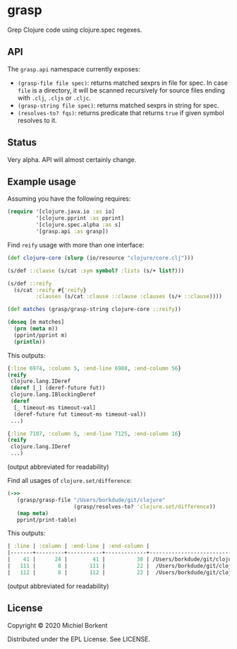 # grasp

Grep Clojure code using clojure.spec regexes.

## API

The `grasp.api` namespace currently exposes:

- `(grasp-file file spec)`: returns matched sexprs in file for spec. In case
  `file` is a directory, it will be scanned recursively for source files ending with `.clj`, `.cljs` or `.cljc`.
- `(grasp-string file spec)`: returns matched sexprs in string for spec.
- `(resolves-to? fqs)`: returns predicate that returns `true` if given symbol resolves to it.

## Status

Very alpha. API will almost certainly change.

## Example usage

Assuming you have the following requires:

``` clojure
(require '[clojure.java.io :as io]
         '[clojure.pprint :as pprint]
         '[clojure.spec.alpha :as s]
         '[grasp.api :as grasp])
```

Find `reify` usage with more than one interface:

``` clojure
(def clojure-core (slurp (io/resource "clojure/core.clj")))

(s/def ::clause (s/cat :sym symbol? :lists (s/+ list?)))

(s/def ::reify
  (s/cat :reify #{'reify}
         :clauses (s/cat :clause ::clause :clauses (s/+ ::clause))))

(def matches (grasp/grasp-string clojure-core ::reify))

(doseq [m matches]
  (prn (meta m))
  (pprint/pprint m)
  (println))
```

This outputs:

``` clojure
{:line 6974, :column 5, :end-line 6988, :end-column 56}
(reify
 clojure.lang.IDeref
 (deref [_] (deref-future fut))
 clojure.lang.IBlockingDeref
 (deref
  [_ timeout-ms timeout-val]
  (deref-future fut timeout-ms timeout-val))
 ...)

{:line 7107, :column 5, :end-line 7125, :end-column 16}
(reify
 clojure.lang.IDeref
 ...)
```
(output abbreviated for readability)

Find all usages of `clojure.set/difference`:

``` clojure
(->>
   (grasp/grasp-file "/Users/borkdude/git/clojure"
                     (grasp/resolves-to? 'clojure.set/difference))
   (map meta)
   pprint/print-table)
```

This outputs:

``` clojure
| :line | :column | :end-line | :end-column |                                                                  :file |
|-------+---------+-----------+-------------+------------------------------------------------------------------------|
|    41 |      24 |        41 |          38 | /Users/borkdude/git/clojure/test/clojure/test_clojure/multimethods.clj |
|   111 |       8 |       111 |          22 |  /Users/borkdude/git/clojure/test/clojure/test_clojure/clojure_set.clj |
|   112 |       8 |       112 |          22 |  /Users/borkdude/git/clojure/test/clojure/test_clojure/clojure_set.clj |
```
(output abbreviated for readability)

## License

Copyright © 2020 Michiel Borkent

Distributed under the EPL License. See LICENSE.
